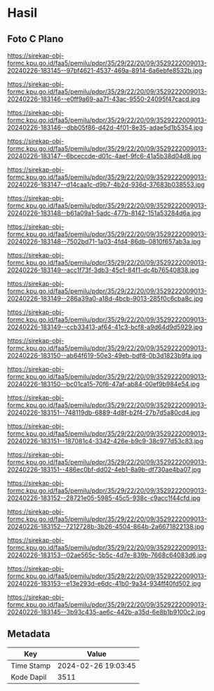 # Hasil

## Foto C Plano

https://sirekap-obj-formc.kpu.go.id/faa5/pemilu/pdpr/35/29/22/20/09/3529222009013-20240226-183145--97bf4621-4537-469a-8914-6a6ebfe8532b.jpg

https://sirekap-obj-formc.kpu.go.id/faa5/pemilu/pdpr/35/29/22/20/09/3529222009013-20240226-183146--e0ff9a69-aa71-43ac-9550-24095f47cacd.jpg

https://sirekap-obj-formc.kpu.go.id/faa5/pemilu/pdpr/35/29/22/20/09/3529222009013-20240226-183146--dbb05f86-d42d-4f01-8e35-adae5d1b5354.jpg

https://sirekap-obj-formc.kpu.go.id/faa5/pemilu/pdpr/35/29/22/20/09/3529222009013-20240226-183147--6bceccde-d01c-4aef-9fc6-41a5b38d04d8.jpg

https://sirekap-obj-formc.kpu.go.id/faa5/pemilu/pdpr/35/29/22/20/09/3529222009013-20240226-183147--d14caa1c-d9b7-4b2d-936d-37683b038553.jpg

https://sirekap-obj-formc.kpu.go.id/faa5/pemilu/pdpr/35/29/22/20/09/3529222009013-20240226-183148--b61a09a1-5adc-477b-8142-151a53284d6a.jpg

https://sirekap-obj-formc.kpu.go.id/faa5/pemilu/pdpr/35/29/22/20/09/3529222009013-20240226-183148--7502bd71-1a03-4fd4-86db-0810f657ab3a.jpg

https://sirekap-obj-formc.kpu.go.id/faa5/pemilu/pdpr/35/29/22/20/09/3529222009013-20240226-183149--acc1f73f-3db3-45c1-84f1-dc4b76540838.jpg

https://sirekap-obj-formc.kpu.go.id/faa5/pemilu/pdpr/35/29/22/20/09/3529222009013-20240226-183149--286a39a0-a18d-4bcb-9013-285f0c6cba8c.jpg

https://sirekap-obj-formc.kpu.go.id/faa5/pemilu/pdpr/35/29/22/20/09/3529222009013-20240226-183149--ccb33413-af64-41c3-bcf8-a9d64d9d5929.jpg

https://sirekap-obj-formc.kpu.go.id/faa5/pemilu/pdpr/35/29/22/20/09/3529222009013-20240226-183150--ab64f619-50e3-49eb-bdf8-0b3d1823b9fa.jpg

https://sirekap-obj-formc.kpu.go.id/faa5/pemilu/pdpr/35/29/22/20/09/3529222009013-20240226-183150--bc01ca15-70f6-47af-ab84-00ef9b984e54.jpg

https://sirekap-obj-formc.kpu.go.id/faa5/pemilu/pdpr/35/29/22/20/09/3529222009013-20240226-183151--748119db-6889-4d8f-b2f4-27b7d5a80cd4.jpg

https://sirekap-obj-formc.kpu.go.id/faa5/pemilu/pdpr/35/29/22/20/09/3529222009013-20240226-183151--187081c4-3342-426e-b9c9-38c977d53c83.jpg

https://sirekap-obj-formc.kpu.go.id/faa5/pemilu/pdpr/35/29/22/20/09/3529222009013-20240226-183151--486ec0bf-dd02-4eb1-8a9b-df730ae4ba07.jpg

https://sirekap-obj-formc.kpu.go.id/faa5/pemilu/pdpr/35/29/22/20/09/3529222009013-20240226-183152--28721e05-5985-45c5-938c-c9acc1f44cfd.jpg

https://sirekap-obj-formc.kpu.go.id/faa5/pemilu/pdpr/35/29/22/20/09/3529222009013-20240226-183152--7212728b-3b26-4504-864b-2a6671822138.jpg

https://sirekap-obj-formc.kpu.go.id/faa5/pemilu/pdpr/35/29/22/20/09/3529222009013-20240226-183153--02ae565c-5b5c-4d7e-839b-7668c64083d6.jpg

https://sirekap-obj-formc.kpu.go.id/faa5/pemilu/pdpr/35/29/22/20/09/3529222009013-20240226-183153--e13e293d-e6dc-41b0-9a34-934ff40fd502.jpg

https://sirekap-obj-formc.kpu.go.id/faa5/pemilu/pdpr/35/29/22/20/09/3529222009013-20240226-183145--3b93c435-ae6c-442b-a35d-6e8b1b9100c2.jpg


## Metadata

| Key        | Value               |
| ---------- | ------------------- |
| Time Stamp | 2024-02-26 19:03:45 |
| Kode Dapil | 3511                |




